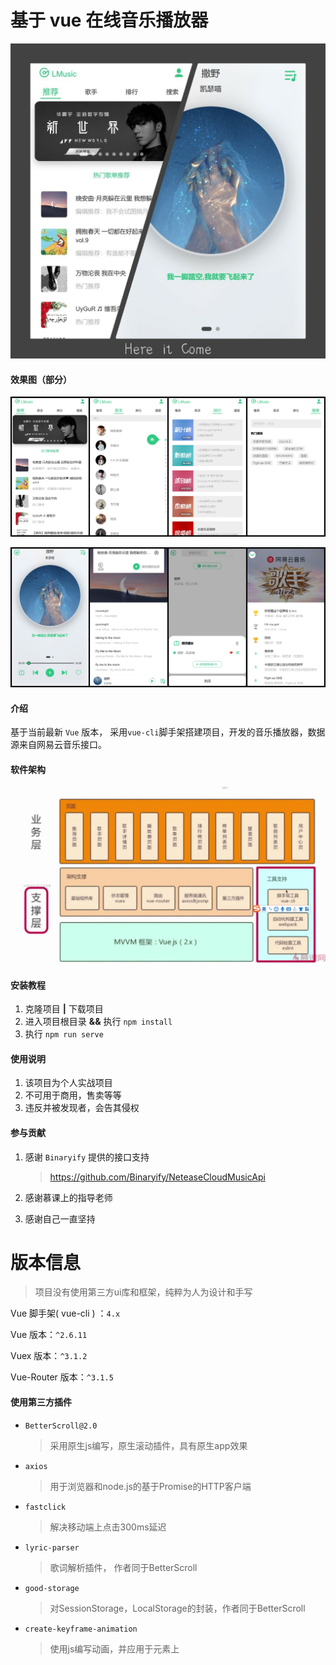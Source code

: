 # 基于 vue 在线音乐播放器

<img src="images/微信图片_20200409094623.jpg" alt="微信图片_20200409094623"  />

#### 效果图（部分）

![微信图片_20200409094810](images/微信图片_20200409094810.jpg)

![微信图片_20200409095041](images/微信图片_20200409095041.jpg)



#### 介绍

基于当前最新 `Vue` 版本， 采用`vue-cli`脚手架搭建项目，开发的音乐播放器，数据源来自网易云音乐接口。

#### 软件架构

<img src="images/image-20200317213751182.png" alt="image-20200317213751182" style="zoom:50%;" />

#### 安装教程

1.  克隆项目 **|** 下载项目
2.  进入项目根目录 **&&** 执行 `npm install`
3.  执行 `npm run serve`

#### 使用说明

1.  该项目为个人实战项目
2.  不可用于商用，售卖等等
3.  违反并被发现者，会告其侵权

#### 参与贡献

1. 感谢 `Binaryify` 提供的接口支持

   > https://github.com/Binaryify/NeteaseCloudMusicApi

2. 感谢慕课上的指导老师

3. 感谢自己一直坚持

   

# 版本信息

> 项目没有使用第三方ui库和框架，纯粹为人为设计和手写

Vue 脚手架( vue-cli ) ：`4.x`

Vue 版本：`^2.6.11`

Vuex 版本：`^3.1.2`

Vue-Router 版本：`^3.1.5`



#### 使用第三方插件

- `BetterScroll@2.0` 

  > 采用原生js编写，原生滚动插件，具有原生app效果

- `axios`

  > 用于浏览器和node.js的基于Promise的HTTP客户端

- `fastclick`

  > 解决移动端上点击300ms延迟

- `lyric-parser`

  > 歌词解析插件， 作者同于BetterScroll

- `good-storage`

  > 对SessionStorage，LocalStorage的封装，作者同于BetterScroll

- `create-keyframe-animation`

  > 使用js编写动画，并应用于元素上
